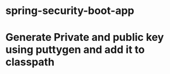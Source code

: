 # spring-security-boot-app

# Generate Private and public key using puttygen and add it to classpath
